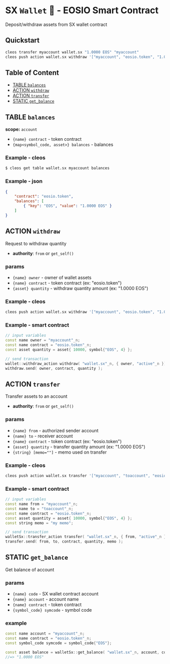 # SX `Wallet` 🏦 - EOSIO Smart Contract

Deposit/withdraw assets from SX wallet contract

## Quickstart

```bash
cleos transfer myaccount wallet.sx "1.0000 EOS" "myaccount"
cleos push action wallet.sx withdraw '["myaccount", "eosio.token", "1.0000 EOS"]' -p myaccount
```

## Table of Content

- [TABLE `balances`](#table-balances)
- [ACTION `withdraw`](#action-withdraw)
- [ACTION `transfer`](#action-transfer)
- [STATIC `get_balance`](#static-get_balance)

## TABLE `balances`

**scope:** `account`

- `{name} contract` - token contract
- `{map<symbol_code, asset>} balances` - balances

### Example - cleos

```bash
$ cleos get table wallet.sx myaccount balances
```

### Example - json

```json
{
    "contract": "eosio.token",
    "balances": [
        { "key": "EOS", "value": "1.0000 EOS" }
    ]
}
```

## ACTION `withdraw`

Request to withdraw quantity

- **authority**: `from` or `get_self()`

### params

- `{name} owner` - owner of wallet assets
- `{name} contract` - token contract (ex: "eosio.token")
- `{asset} quantity` - withdraw quantity amount (ex: "1.0000 EOS")

### Example - cleos

```bash
cleos push action wallet.sx withdraw '["myaccount", "eosio.token", "1.0000 EOS"]' -p myaccount
```

### Example - smart contract

```c++
// input variables
const name owner = "myaccount"_n;
const name contract = "eosio.token"_n;
const asset quantity = asset{ 10000, symbol{"EOS", 4} };

// send transaction
wallet::withdraw_action withdraw( "wallet.sx"_n, { owner, "active"_n });
withdraw.send( owner, contract, quantity );
```

## ACTION `transfer`

Transfer assets to an account

- **authority**: `from` or `get_self()`

### params

- `{name} from` - authorized sender account
- `{name} to` - receiver account
- `{name} contract` - token contract (ex: "eosio.token")
- `{asset} quantity` - transfer quantity amount (ex: "1.0000 EOS")
- `{string} [memo=""]` - memo used on transfer

### Example - cleos

```bash
cleos push action wallet.sx transfer '["myaccount", "toaccount", "eosio.token", "1.0000 EOS", "memo"]' -p myaccount
```

### Example - smart contract

```c++
// input variables
const name from = "myaccount"_n;
const name to = "toaccount"_n;
const name contract = "eosio.token"_n;
const asset quantity = asset{ 10000, symbol{"EOS", 4} };
const string memo = "my memo";

// send transaction
walletSx::transfer_action transfer( "wallet.sx"_n, { from, "active"_n });
transfer.send( from, to, contract, quantity, memo );
```

## STATIC `get_balance`

Get balance of account

### params

- `{name} code` - SX wallet contract account
- `{name} account` - account name
- `{name} contract` - token contract
- `{symbol_code} symcode` - symbol code

### example

```c++
const name account = "myaccount"_n;
const name contract = "eosio.token"_n;
const symbol_code symcode = symbol_code{"EOS"};

const asset balance = walletSx::get_balance( "wallet.sx"_n, account, contract, symcode );
//=> "1.0000 EOS"
```